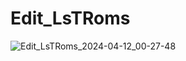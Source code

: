 # Edit_LsTRoms

![Edit_LsTRoms_2024-04-12_00-27-48](https://github.com/Aynshe/Edit_LsTRoms/assets/1908827/06192935-dd10-4230-bae5-d7d67b8b7dcd)

